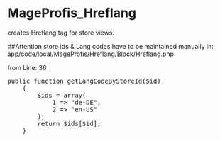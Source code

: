 # MageProfis_Hreflang
creates Hreflang tag for store views.

##Attention
store ids & Lang codes have to be maintained manually in: 
app/code/local/MageProfis/Hreflang/Block/Hreflang.php

from Line: 36
<pre>
public function getLangCodeByStoreId($id)
    {
        $ids = array(
            1 => "de-DE",
            2 => "en-US"
        );
        return $ids[$id];
    }
</pre>
